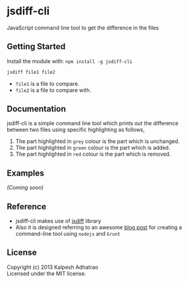 # jsdiff-cli

JavaScript command line tool to get the difference in the files

## Getting Started
Install the module with: `npm install -g jsdiff-cli`

```javascript
jsdiff file1 file2
```

* ```file1``` is a file to compare.
* ```file2``` is a file to compare with.

## Documentation
jsdiff-cli is a simple command line tool which prints out the difference between two files using specific highlighting as follows,

1. The part highlighted in ```grey``` colour is the part which is unchanged.
2. The part highlighted in ```green``` colour is the part which is added.
3. The part highlighted in ```red``` colour is the part which is removed.

## Examples
_(Coming soon)_


## Reference
* jsdiff-cli makes use of [jsdiff](https://github.com/airportyh/jsdiff) library
* Also it is designed referring to an awesome [blog post](http://javascriptplayground.com/blog/2012/08/writing-a-command-line-node-tool/) for creating a command-line tool using ```nodejs``` and ```Grunt```

## License
Copyright (c) 2013 Kalpesh Adhatrao  
Licensed under the MIT license.
